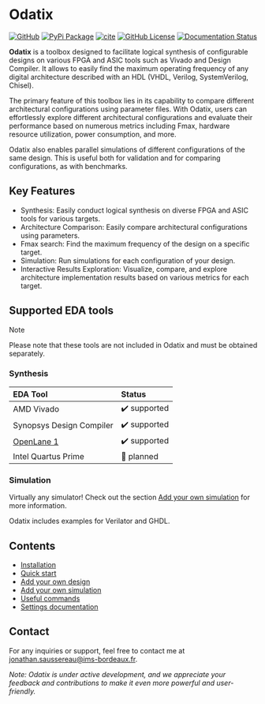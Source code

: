 # Odatix

[![GitHub](https://img.shields.io/badge/GitHub-Odatix-blue.svg?logo=github)](https://github.com/jsaussereau/Odatix)
[![PyPi Package](https://img.shields.io/pypi/v/odatix)](https://pypi.org/project/odatix/)
[![cite](https://img.shields.io/badge/cite-DOI%3A10.2139%2Fssrn.4960145-green)](http://dx.doi.org/10.2139/ssrn.4960145)
[![GitHub License](https://img.shields.io/github/license/jsaussereau/Odatix)](https://github.com/jsaussereau/Odatix/blob/main/LICENSE)
[![Documentation Status](https://readthedocs.org/projects/odatix/badge/?version=latest)](https://odatix.readthedocs.io)

**Odatix** is a toolbox designed to facilitate logical synthesis of configurable designs on various FPGA and ASIC tools such as Vivado and Design Compiler. 
It allows to easily find the maximum operating frequency of any digital architecture described with an HDL (VHDL, Verilog, SystemVerilog, Chisel).

The primary feature of this toolbox lies in its capability to compare different architectural configurations using parameter files. 
With Odatix, users can effortlessly explore different architectural configurations and evaluate their performance based on numerous metrics including Fmax, hardware resource utilization, power consumption, and more.

Odatix also enables parallel simulations of different configurations of the same design. This is useful both for validation and for comparing configurations, as with benchmarks. 

## Key Features

- Synthesis: Easily conduct logical synthesis on diverse FPGA and ASIC tools for various targets.
- Architecture Comparison: Easily compare architectural configurations using parameters.
- Fmax search: Find the maximum frequency of the design on a specific target.
- Simulation: Run simulations for each configuration of your design.
- Interactive Results Exploration: Visualize, compare, and explore architecture implementation results based on various metrics for each target.

## Supported EDA tools

> [!NOTE]
> Please note that these tools are not included in Odatix and must be obtained separately.

### Synthesis


| EDA Tool                                                       | Status              |
| :------------------------------------------------------------- | :------------------ |
| AMD Vivado                                                     | ✔️ supported        |
| Synopsys Design Compiler                                       | ✔️ supported        |
| [OpenLane 1](https://github.com/The-OpenROAD-Project/OpenLane) | ✔️ supported        |
| Intel Quartus Prime                                            | 📅 planned          |

### Simulation

Virtually any simulator! Check out the section [Add your own simulation](https://odatix.readthedocs.io/en/latest/userguide/add_simulation.html) for more information.

Odatix includes examples for Verilator and GHDL.

## Contents

- [Installation](https://odatix.readthedocs.io/en/latest/userguide/installation.html)
- [Quick start](https://odatix.readthedocs.io/en/latest/userguide/quick_start.html)
- [Add your own design](https://odatix.readthedocs.io/en/latest/userguide/add_design.html)
- [Add your own simulation](https://odatix.readthedocs.io/en/latest/userguide/add_simulation.html)
- [Useful commands](https://odatix.readthedocs.io/en/latest/documentation/commands.html)
- [Settings documentation](https://odatix.readthedocs.io/en/latest/documentation/settings.html)

  
## Contact

For any inquiries or support, feel free to contact me at jonathan.saussereau@ims-bordeaux.fr.

*Note: Odatix is under active development, and we appreciate your feedback and contributions to make it even more powerful and user-friendly.*
